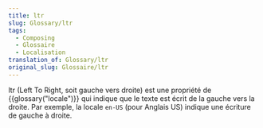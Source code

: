```yaml
---
title: ltr
slug: Glossary/ltr
tags:
  - Composing
  - Glossaire
  - Localisation
translation_of: Glossary/ltr
original_slug: Glossaire/ltr
---
```


ltr (Left To Right, soit gauche vers droite) est une propriété de {{glossary("locale")}} qui indique que le texte est écrit de la gauche vers la droite. Par exemple, la locale `en-US` (pour Anglais US) indique une écriture de gauche à droite.
